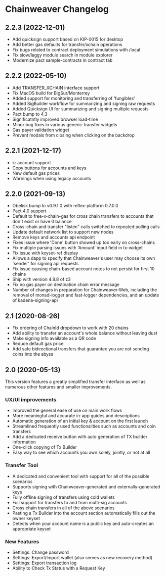 # Chainweaver Changelog

## 2.2.3 (2022-12-01)
* Add quicksign support based on KIP-0015 for desktop
* Add better gas defaults for transfer/xchain operations
* Fix bugs related to contract deployment simulations with /local
* Fix slow/laggy module search in module explorer
* Modernize pact sample-contracts in contract tab

## 2.2.2 (2022-05-10)
* Add TRANSFER\_XCHAIN interface support
* Fix MacOS build for BigSur/Monterrey
* Added support for monitoring and transferring of 'fungibles'
* Added SigBuilder workflow for summarizing and signing raw requests
* Added Quicksign UI for summarizing and signing multiple requests
* Pact bump to 4.3
* Significatntly improved browser load-time
* Minor bug fixes in various generic-transfer widgets
* Gas payer validation widget
* Prevent modals from closing when clicking on the backdrop

## 2.2.1 (2021-12-17)
* k: account support
* Copy buttons for accounts and keys
* New default gas prices
* Warnings when using legacy accounts

## 2.2.0 (2021-09-13)

* Obelisk bump to v0.9.1.0 with reflex-platform 0.7.0.0
* Pact 4.0 support
* Default to free-x-chain-gas for cross chain transfers to accounts that don't exist or have 0 balance
* Cross-chain and transfer "listen" calls switched to repeated polling calls
* Update default network list to support new nodes
* Remove keys and accounts api endpoint
* Fixes issue where 'Done' button showed up too early on cross-chains
* Fix multiple parsing issues with 'Amount' input field in tx-widget
* Fix issue with keyset-ref display
* Allows a dapp to specify that Chainweaver's user may choose its own 'sender' for signing api
  requests
* Fix issue causing chain-based account notes to not persist for first 10 chains
* Ship with version 4.8.8 of z3
* Fix no gas payer on destination chain error message
* Number of changes in preparation for Chainweaver-Web, including the removal of monad-logger and
  fast-logger dependencies, and an update of kadena-signing-api

## 2.1 (2020-08-26)

* Fix ordering of ChainId dropdown to work with 20 chains
* Add ability to transfer an account's whole balance without leaving dust
* Make signing info available as a QR code
* Reduce default gas price
* Add safe bidirectional transfers that guarantee you are not sending coins into the abyss

## 2.0 (2020-05-13)

This version features a greatly simplified transfer interface as well as
numerous other features and smaller improvements.

### UX/UI improvements

* Improved the general ease of use on main work flows
* More meaningful and accurate in-app guides and descriptions
* Automatic generation of an initial key & account on the first launch
* Streamlined frequently used functionalities such as accounts and coin transfers
* Add a dedicated receive button with auto generation of TX builder information
* One-click copying of Tx Builder
* Easy way to see which accounts you own solely, jointly, or not at all

### Transfer Tool

* A dedicated and convenient tool with support for all of the possible scenarios
* Supports signing with Chainweaver-generated and externally-generated keys
* Fully offline signing of transfers using cold wallets
* Full support for transfers to and from multi-sig accounts
* Cross chain transfers in all of the above scenarios
* Pasting a Tx Builder into the account section automatically fills out the owner keyset
* Detects when your account name is a public key and auto-creates an appropriate keyset

### New Features

* Settings: Change password
* Settings: Export/Import wallet (also serves as new recovery method)
* Settings: Export transaction log
* Ability to Check Tx Status with a Request Key

